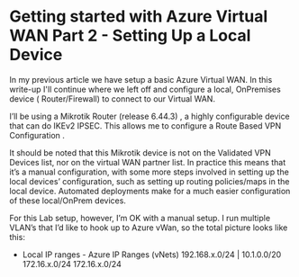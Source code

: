 # Getting started with Azure Virtual WAN Part 2 - Setting Up a Local Device


In my previous article we have setup a basic Azure Virtual WAN. In this write-up I'll continue where we left off and configure a local, OnPremises device ( Router/Firewall) to connect to our Virtual WAN.

I’ll be using a Mikrotik Router (release 6.44.3) , a highly configurable device that can do IKEv2 IPSEC. This allows me to configure a Route Based VPN Configuration .

It should be noted that this Mikrotik device is not on the Validated VPN Devices list, nor on the virtual WAN partner list. In practice this means that it’s a manual configuration, with some more steps involved in setting up the local devices’ configuration, such as setting up routing policies/maps in the local device. Automated deployments make for a much easier configuration of these local/OnPrem devices.

For this Lab setup, however, I’m OK with a manual setup. I run multiple VLAN’s that I’d like to hook up to Azure vWan, so the total picture looks like this:

- Local IP ranges - Azure IP Ranges (vNets)
192.168.x.0/24 | 10.1.0.0/20
172.16.x.0/24
172.16.x.0/24
